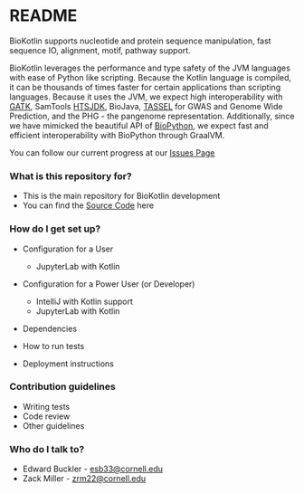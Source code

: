 # README #

BioKotlin supports nucleotide and 
protein sequence manipulation, fast sequence IO, alignment, motif, pathway support.  

BioKotlin leverages the performance and type safety of the JVM languages with ease of Python like scripting.
Because the Kotlin language is compiled, it can be thousands of times faster for
certain applications than scripting languages.  Because it uses the JVM, we expect high interoperability with
[GATK](https://gatk.broadinstitute.org/hc/en-us), SamTools [HTSJDK](https://samtools.github.io/htsjdk/), 
BioJava, [TASSEL](https://www.maizegenetics.net/tassel) for GWAS and Genome Wide Prediction, and the PHG - the 
pangenome representation.  Additionally, since we have mimicked the beautiful API of [BioPython](https://biopython.org), 
we expect fast and efficient interoperability with BioPython through GraalVM.
 
 You can follow our current progress at our [Issues Page](https://bitbucket.org/bucklerlab/biokotlin/issues) 
 
### What is this repository for? ###

* This is the main repository for BioKotlin development
* You can find the 
[Source Code](https://bitbucket.org/bucklerlab/biokotlin/src/master)
here

### How do I get set up? ###
 
* Configuration for a User
    * JupyterLab with Kotlin
    
* Configuration for a Power User (or Developer)
    * IntelliJ with Kotlin support  
    * JupyterLab with Kotlin

* Dependencies
* How to run tests
* Deployment instructions

### Contribution guidelines ###

* Writing tests
* Code review
* Other guidelines

### Who do I talk to? ###

* Edward Buckler - esb33@cornell.edu
* Zack Miller - zrm22@cornell.edu

